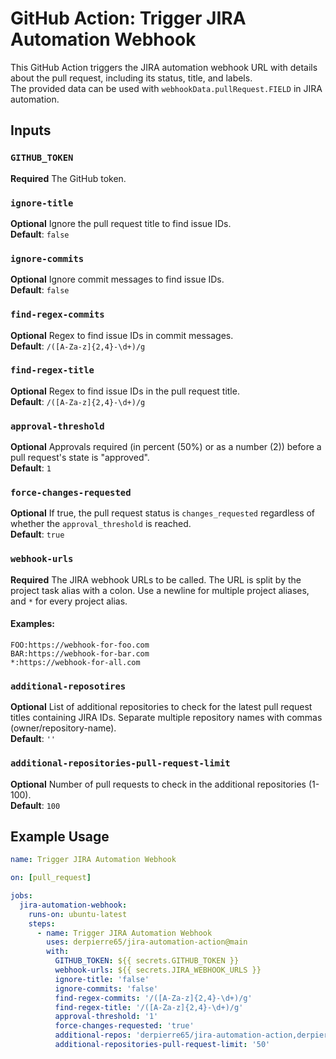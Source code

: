 # GitHub Action: Trigger JIRA Automation Webhook

This GitHub Action triggers the JIRA automation webhook URL with details about the pull request, including its status, title, and labels.  
The provided data can be used with `webhookData.pullRequest.FIELD` in JIRA automation.

## Inputs

### `GITHUB_TOKEN`

**Required** The GitHub token.

### `ignore-title`

**Optional** Ignore the pull request title to find issue IDs.  
**Default**: `false`

### `ignore-commits`

**Optional** Ignore commit messages to find issue IDs.  
**Default**: `false`

### `find-regex-commits`

**Optional** Regex to find issue IDs in commit messages.  
**Default**: `/([A-Za-z]{2,4}-\d+)/g`

### `find-regex-title`

**Optional** Regex to find issue IDs in the pull request title.  
**Default**: `/([A-Za-z]{2,4}-\d+)/g`

### `approval-threshold`

**Optional** Approvals required (in percent (50%) or as a number (2)) before a pull request's state is "approved".  
**Default**: `1`

### `force-changes-requested`

**Optional** If true, the pull request status is `changes_requested` regardless of whether the `approval_threshold` is reached.  
**Default**: `true`

### `webhook-urls`

**Required** The JIRA webhook URLs to be called. The URL is split by the project task alias with a colon. Use a newline for multiple project aliases, and `*` for every project alias.

#### Examples:

```text
FOO:https://webhook-for-foo.com
BAR:https://webhook-for-bar.com
*:https://webhook-for-all.com
```

### `additional-reposotires`

**Optional** List of additional repositories to check for the latest pull request titles containing JIRA IDs. Separate multiple repository names with commas (owner/repository-name).  
**Default**: `''`

### `additional-repositories-pull-request-limit`

**Optional** Number of pull requests to check in the additional repositories (1-100).  
**Default**: `100`

## Example Usage

```yaml
name: Trigger JIRA Automation Webhook

on: [pull_request]

jobs:
  jira-automation-webhook:
    runs-on: ubuntu-latest
    steps:
      - name: Trigger JIRA Automation Webhook
        uses: derpierre65/jira-automation-action@main
        with:
          GITHUB_TOKEN: ${{ secrets.GITHUB_TOKEN }}
          webhook-urls: ${{ secrets.JIRA_WEBHOOK_URLS }}
          ignore-title: 'false'
          ignore-commits: 'false'
          find-regex-commits: '/([A-Za-z]{2,4}-\d+)/g'
          find-regex-title: '/([A-Za-z]{2,4}-\d+)/g'
          approval-threshold: '1'
          force-changes-requested: 'true'
          additional-repos: 'derpierre65/jira-automation-action,derpierre65/action-test'
          additional-repositories-pull-request-limit: '50'
```